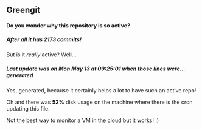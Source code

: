 ## Greengit

#### Do you wonder why this repository is so active?

##### After all it has 2173 commits!

But is it *really* active? Well...

##### Last update was on Mon May 13 at 09:25:01 when those lines were... generated

Yes, generated, because it certainly helps a lot to have such an active repo!

Oh and there was **52%** disk usage on the machine
where there is the cron updating this file.

Not the best way to monitor a VM in the cloud but it works! :)
